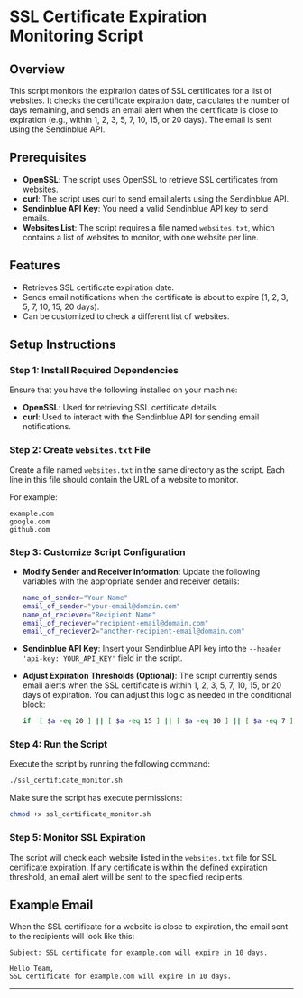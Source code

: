 
# SSL Certificate Expiration Monitoring Script

## Overview
This script monitors the expiration dates of SSL certificates for a list of websites. It checks the certificate expiration date, calculates the number of days remaining, and sends an email alert when the certificate is close to expiration (e.g., within 1, 2, 3, 5, 7, 10, 15, or 20 days). The email is sent using the Sendinblue API.

## Prerequisites
- **OpenSSL**: The script uses OpenSSL to retrieve SSL certificates from websites.
- **curl**: The script uses curl to send email alerts using the Sendinblue API.
- **Sendinblue API Key**: You need a valid Sendinblue API key to send emails.
- **Websites List**: The script requires a file named `websites.txt`, which contains a list of websites to monitor, with one website per line.

## Features
- Retrieves SSL certificate expiration date.
- Sends email notifications when the certificate is about to expire (1, 2, 3, 5, 7, 10, 15, 20 days).
- Can be customized to check a different list of websites.

## Setup Instructions

### Step 1: Install Required Dependencies
Ensure that you have the following installed on your machine:
- **OpenSSL**: Used for retrieving SSL certificate details.
- **curl**: Used to interact with the Sendinblue API for sending email notifications.

### Step 2: Create `websites.txt` File
Create a file named `websites.txt` in the same directory as the script. Each line in this file should contain the URL of a website to monitor.

For example:
```
example.com
google.com
github.com
```

### Step 3: Customize Script Configuration
- **Modify Sender and Receiver Information**: Update the following variables with the appropriate sender and receiver details:
  ```bash
  name_of_sender="Your Name"
  email_of_sender="your-email@domain.com"
  name_of_reciever="Recipient Name"
  email_of_reciever="recipient-email@domain.com"
  email_of_reciever2="another-recipient-email@domain.com"
  ```

- **Sendinblue API Key**: Insert your Sendinblue API key into the `--header 'api-key: YOUR_API_KEY'` field in the script.

- **Adjust Expiration Thresholds (Optional)**: The script currently sends email alerts when the SSL certificate is within 1, 2, 3, 5, 7, 10, 15, or 20 days of expiration. You can adjust this logic as needed in the conditional block:
  ```bash
  if  [ $a -eq 20 ] || [ $a -eq 15 ] || [ $a -eq 10 ] || [ $a -eq 7 ] || [ $a -eq 5 ] || [ $a -eq 3 ] || [ $a -eq 2 ] || [ $a -eq 1 ]
  ```

### Step 4: Run the Script
Execute the script by running the following command:
```bash
./ssl_certificate_monitor.sh
```
Make sure the script has execute permissions:
```bash
chmod +x ssl_certificate_monitor.sh
```

### Step 5: Monitor SSL Expiration
The script will check each website listed in the `websites.txt` file for SSL certificate expiration. If any certificate is within the defined expiration threshold, an email alert will be sent to the specified recipients.

## Example Email
When the SSL certificate for a website is close to expiration, the email sent to the recipients will look like this:
```
Subject: SSL certificate for example.com will expire in 10 days.

Hello Team,
SSL certificate for example.com will expire in 10 days.
```

---

